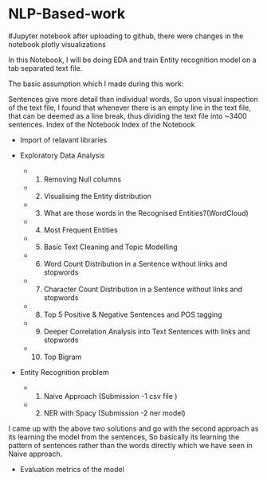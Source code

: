 # NLP-Based-work


#Jupyter notebook after uploading to github, there were changes in the notebook plotly visualizations

In this Notebook, I will be doing EDA and train Entity recognition model on a tab separated text file.

The basic assumption which I made during this work:

Sentences give more detail than individual words, So upon visual inspection of the text file, I found that whenever there is an empty line in the text file, that can be deemed as a line break, thus dividing the text file into ~3400 sentences.
Index of the Notebook
Index of the Notebook
 - Import of relavant libraries


 - Exploratory Data Analysis
     - 1. Removing Null columns
     - 2. Visualising the Entity distribution
     - 3. What are those words in the Recognised Entities?(WordCloud)
     - 4. Most Frequent Entities
     - 5. Basic Text Cleaning and Topic Modelling
     - 6. Word Count Distribution in a Sentence without links and stopwords
     - 7. Character Count Distribution in a Sentence without links and stopwords
     - 8. Top 5 Positive & Negative Sentences and POS tagging
     - 9. Deeper Correlation Analysis into Text Sentences with links and stopwords
     - 10. Top Bigram
 
 
 - Entity Recognition problem
     - 1. Naive Approach (Submission -1 csv file )
     - 2. NER with Spacy (Submission -2 ner model)
     
I came up with the above two solutions and go with the second approach as its learning the model from the sentences, So basically its learning the pattern of sentences rather than the words directly which we have seen in Naive approach.
 
 
 - Evaluation metrics of the model
